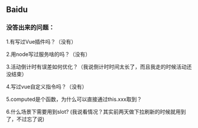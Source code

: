 ## Baidu

### 没答出来的问题：

1.有写过Vue插件吗？（没有）

2.用node写过服务啥的吗？（没有）

3.活动倒计时有误差如何优化？（我说倒计时时间太长了，而且我走的时候活动还没结束）

4.写过vue自定义指令吗？（没有）

5.computed是个函数，为什么可以直接通过this.xxx取到？

6.什么场景下需要用到slot? (我说看情况？其实前两天做下拉刷新的时候就用到了，不过忘了说)
